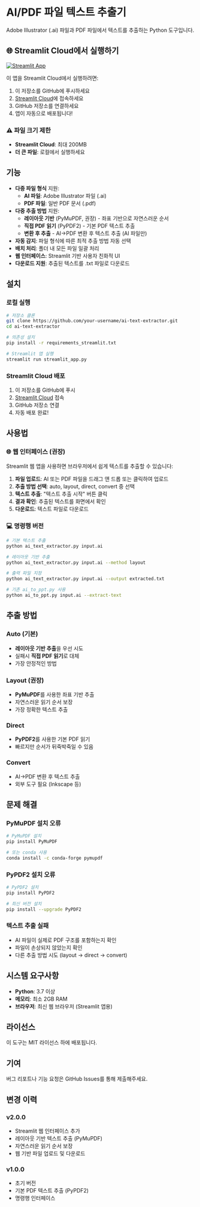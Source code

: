 # AI/PDF 파일 텍스트 추출기

Adobe Illustrator (.ai) 파일과 PDF 파일에서 텍스트를 추출하는 Python 도구입니다.

## 🌐 Streamlit Cloud에서 실행하기

[![Streamlit App](https://static.streamlit.io/badges/streamlit_badge_black_white.svg)](https://your-app-name.streamlit.app/)

이 앱을 Streamlit Cloud에서 실행하려면:

1. 이 저장소를 GitHub에 푸시하세요
2. [Streamlit Cloud](https://share.streamlit.io/)에 접속하세요
3. GitHub 저장소를 연결하세요
4. 앱이 자동으로 배포됩니다!

### ⚠️ 파일 크기 제한
- **Streamlit Cloud**: 최대 200MB
- **더 큰 파일**: 로컬에서 실행하세요

## 기능

- **다중 파일 형식** 지원:
  - **AI 파일**: Adobe Illustrator 파일 (.ai)
  - **PDF 파일**: 일반 PDF 문서 (.pdf)
- **다중 추출 방법** 지원:
  - **레이아웃 기반** (PyMuPDF, 권장) - 좌표 기반으로 자연스러운 순서
  - **직접 PDF 읽기** (PyPDF2) - 기본 PDF 텍스트 추출
  - **변환 후 추출** - AI→PDF 변환 후 텍스트 추출 (AI 파일만)
- **자동 감지**: 파일 형식에 따른 최적 추출 방법 자동 선택
- **배치 처리**: 폴더 내 모든 파일 일괄 처리
- **웹 인터페이스**: Streamlit 기반 사용자 친화적 UI
- **다운로드 지원**: 추출된 텍스트를 .txt 파일로 다운로드

## 설치

### 로컬 실행

```bash
# 저장소 클론
git clone https://github.com/your-username/ai-text-extractor.git
cd ai-text-extractor

# 의존성 설치
pip install -r requirements_streamlit.txt

# Streamlit 앱 실행
streamlit run streamlit_app.py
```

### Streamlit Cloud 배포

1. 이 저장소를 GitHub에 푸시
2. [Streamlit Cloud](https://share.streamlit.io/) 접속
3. GitHub 저장소 연결
4. 자동 배포 완료!

## 사용법

### 🌐 웹 인터페이스 (권장)

Streamlit 웹 앱을 사용하면 브라우저에서 쉽게 텍스트를 추출할 수 있습니다:

1. **파일 업로드**: AI 또는 PDF 파일을 드래그 앤 드롭 또는 클릭하여 업로드
2. **추출 방법 선택**: auto, layout, direct, convert 중 선택
3. **텍스트 추출**: "텍스트 추출 시작" 버튼 클릭
4. **결과 확인**: 추출된 텍스트를 화면에서 확인
5. **다운로드**: 텍스트 파일로 다운로드

### 💻 명령행 버전

```bash
# 기본 텍스트 추출
python ai_text_extractor.py input.ai

# 레이아웃 기반 추출
python ai_text_extractor.py input.ai --method layout

# 출력 파일 지정
python ai_text_extractor.py input.ai --output extracted.txt

# 기존 ai_to_ppt.py 사용
python ai_to_ppt.py input.ai --extract-text
```

## 추출 방법

### Auto (기본)
- **레이아웃 기반 추출**을 우선 시도
- 실패시 **직접 PDF 읽기**로 대체
- 가장 안정적인 방법

### Layout (권장)
- **PyMuPDF**를 사용한 좌표 기반 추출
- 자연스러운 읽기 순서 보장
- 가장 정확한 텍스트 추출

### Direct
- **PyPDF2**를 사용한 기본 PDF 읽기
- 빠르지만 순서가 뒤죽박죽일 수 있음

### Convert
- AI→PDF 변환 후 텍스트 추출
- 외부 도구 필요 (Inkscape 등)

## 문제 해결

### PyMuPDF 설치 오류
```bash
# PyMuPDF 설치
pip install PyMuPDF

# 또는 conda 사용
conda install -c conda-forge pymupdf
```

### PyPDF2 설치 오류
```bash
# PyPDF2 설치
pip install PyPDF2

# 최신 버전 설치
pip install --upgrade PyPDF2
```

### 텍스트 추출 실패
- AI 파일이 실제로 PDF 구조를 포함하는지 확인
- 파일이 손상되지 않았는지 확인
- 다른 추출 방법 시도 (layout → direct → convert)

## 시스템 요구사항

- **Python**: 3.7 이상
- **메모리**: 최소 2GB RAM
- **브라우저**: 최신 웹 브라우저 (Streamlit 앱용)

## 라이선스

이 도구는 MIT 라이선스 하에 배포됩니다.

## 기여

버그 리포트나 기능 요청은 GitHub Issues를 통해 제출해주세요.

## 변경 이력

### v2.0.0
- Streamlit 웹 인터페이스 추가
- 레이아웃 기반 텍스트 추출 (PyMuPDF)
- 자연스러운 읽기 순서 보장
- 웹 기반 파일 업로드 및 다운로드

### v1.0.0
- 초기 버전
- 기본 PDF 텍스트 추출 (PyPDF2)
- 명령행 인터페이스

